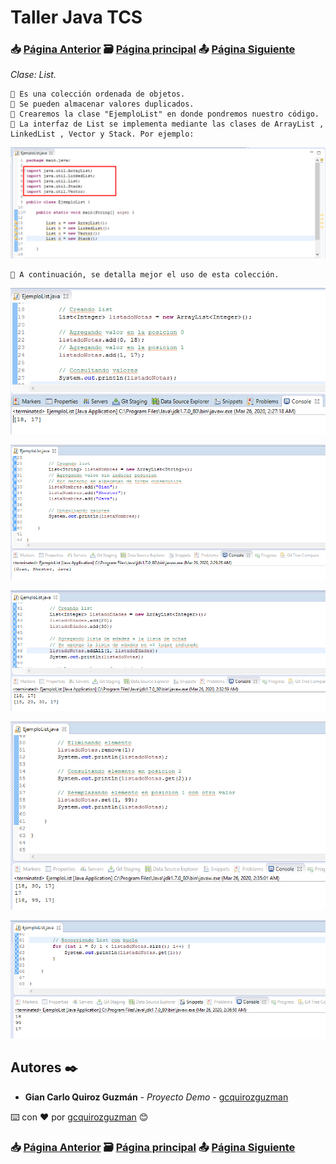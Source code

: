 # Taller Java TCS
### 📥 [Página Anterior](https://github.com/gcquirozguzman/java-tcs-202001/tree/ARLT100001) 🗃️ [Página principal](https://github.com/gcquirozguzman/java-tcs-202001) 📤 [Página Siguiente](https://github.com/gcquirozguzman/java-tcs-202001/tree/LVSA100001)

_Clase: List._

```
📢 Es una colección ordenada de objetos.
📢 Se pueden almacenar valores duplicados. 
📢 Crearemos la clase "EjemploList" en donde pondremos nuestro código.
📢 La interfaz de List se implementa mediante las clases de ArrayList , LinkedList , Vector y Stack. Por ejemplo:
```

![Error: imagen no ha sido cargada](https://github.com/gcquirozguzman/java-tcs-202001/blob/master/imagenes/LIST100001_1.png)

```
📢 A continuación, se detalla mejor el uso de esta colección.
```

![Error: imagen no ha sido cargada](https://github.com/gcquirozguzman/java-tcs-202001/blob/master/imagenes/LIST100001_2.png)

![Error: imagen no ha sido cargada](https://github.com/gcquirozguzman/java-tcs-202001/blob/master/imagenes/LIST100001_3.png)

![Error: imagen no ha sido cargada](https://github.com/gcquirozguzman/java-tcs-202001/blob/master/imagenes/LIST100001_4.png)

![Error: imagen no ha sido cargada](https://github.com/gcquirozguzman/java-tcs-202001/blob/master/imagenes/LIST100001_5.png)

![Error: imagen no ha sido cargada](https://github.com/gcquirozguzman/java-tcs-202001/blob/master/imagenes/LIST100001_6.png)

## Autores ✒️

* **Gian Carlo Quiroz Guzmán** - *Proyecto Demo* - [gcquirozguzman](https://github.com/gcquirozguzman)

⌨️ con ❤️ por [gcquirozguzman](https://github.com/gcquirozguzman) 😊

### 📥 [Página Anterior](https://github.com/gcquirozguzman/java-tcs-202001/tree/ARLT100001) 🗃️ [Página principal](https://github.com/gcquirozguzman/java-tcs-202001) 📤 [Página Siguiente](https://github.com/gcquirozguzman/java-tcs-202001/tree/LVSA100001)
